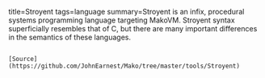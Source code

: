 title=Stroyent
tags=language
summary=Stroyent is an infix, procedural systems programming language targeting MakoVM. Stroyent syntax superficially resembles that of C, but there are many important differences in the semantics of these languages.
~~~~~~

[Source](https://github.com/JohnEarnest/Mako/tree/master/tools/Stroyent)

